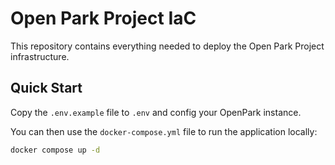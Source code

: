 # Open Park Project IaC
This repository contains everything needed to deploy the Open Park Project infrastructure.

## Quick Start
Copy the `.env.example` file to `.env` and config your OpenPark instance.

You can then use the `docker-compose.yml` file to run the application locally:
```bash
docker compose up -d
```
